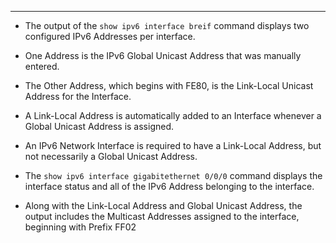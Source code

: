 
---
- The output of the `show ipv6 interface breif` command displays two configured IPv6 Addresses per interface.
- One Address is the IPv6 Global Unicast Address that was manually entered.
- The Other Address, which begins with FE80, is the Link-Local Unicast Address for the Interface.
- A Link-Local Address is automatically added to an Interface whenever a Global Unicast Address is assigned.
- An IPv6 Network Interface is required to have a Link-Local Address, but not necessarily a Global Unicast Address.

- The `show ipv6 interface gigabitethernet 0/0/0` command displays the interface status and all of the IPv6 Address belonging to the interface.
- Along with the Link-Local Address and Global Unicast Address, the output includes the Multicast Addresses assigned to the interface, beginning with Prefix FF02